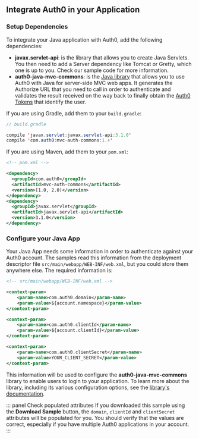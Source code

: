 ## Integrate Auth0 in your Application

### Setup Dependencies

To integrate your Java application with Auth0, add the following dependencies:

- **javax.servlet-api**: is the library that allows you to create Java Servlets. You then need to add a Server dependency like Tomcat or Gretty, which one is up to you. Check our sample code for more information.
- **auth0-java-mvc-commons**: is the [Java library](https://github.com/auth0/auth0-java-mvc-common) that allows you to use Auth0 with Java for server-side MVC web apps. It generates the Authorize URL that you need to call in order to authenticate and validates the result received on the way back to finally obtain the [Auth0 Tokens](/tokens) that identify the user.

If you are using Gradle, add them to your `build.gradle`:

```java
// build.gradle

compile 'javax.servlet:javax.servlet-api:3.1.0'
compile 'com.auth0:mvc-auth-commons:1.+'
```

If you are using Maven, add them to your `pom.xml`:

```xml
<!-- pom.xml -->

<dependency>
  <groupId>com.auth0</groupId>
  <artifactId>mvc-auth-commons</artifactId>
  <version>[1.0, 2.0)</version>
</dependency>
<dependency>
  <groupId>javax.servlet</groupId>
  <artifactId>javax.servlet-api</artifactId>
  <version>3.1.0</version>
</dependency>
```

### Configure your Java App

Your Java App needs some information in order to authenticate against your Auth0 account. The samples read this information from the deployment descriptor file `src/main/webapp/WEB-INF/web.xml`, but you could store them anywhere else. The required information is:

```xml
<!-- src/main/webapp/WEB-INF/web.xml -->

<context-param>
    <param-name>com.auth0.domain</param-name>
    <param-value>${account.namespace}</param-value>
</context-param>

<context-param>
    <param-name>com.auth0.clientId</param-name>
    <param-value>${account.clientId}</param-value>
</context-param>

<context-param>
    <param-name>com.auth0.clientSecret</param-name>
    <param-value>YOUR_CLIENT_SECRET</param-value>
</context-param>
```

This information will be used to configure the **auth0-java-mvc-commons** library to enable users to login to your application. To learn more about the library, including its various configuration options, see the [library's documentation](https://github.com/auth0/auth0-java-mvc-common/blob/master/README.md).


::: panel Check populated attributes
If you downloaded this sample using the **Download Sample** button, the `domain`, `clientId` and `clientSecret` attributes will be populated for you. You should verify that the values are correct, especially if you have multiple Auth0 applications in your account.
:::
